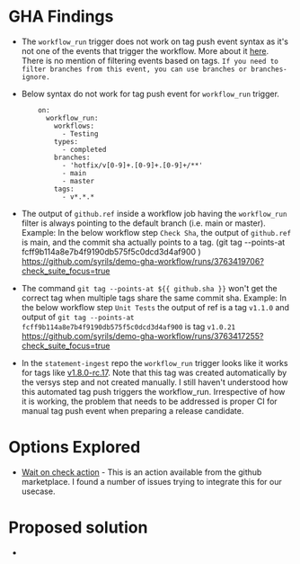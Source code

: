 # GHA Findings
* The `workflow_run` trigger does not work on tag push event syntax as it's not one of the events that trigger the workflow. More about it [here](https://docs.github.com/en/actions/learn-github-actions/events-that-trigger-workflows#workflow_run). 
  There is no mention of filtering events based on tags. `If you need to filter branches from this event, you can use branches or branches-ignore.`
* Below syntax do not work for tag push event for `workflow_run` trigger. 
    ```
        on:
          workflow_run:
            workflows:
              - Testing
            types:
              - completed
            branches:
              - 'hotfix/v[0-9]+.[0-9]+.[0-9]+/**'
              - main
              - master
            tags:
              - v*.*.*
    ```
* The output of `github.ref` inside a workflow job having the `workflow_run` filter is always pointing to the default branch (i.e. main or master).  
  Example: In the below workflow step `Check Sha`, the output of `github.ref` is main, and the commit sha actually points to a tag. (git tag --points-at fcff9b114a8e7b4f9190db575f5c0dcd3d4af900 )
  https://github.com/syrils/demo-gha-workflow/runs/3763419706?check_suite_focus=true
  
* The command `git tag --points-at ${{ github.sha }}` won't get the correct tag when multiple tags share the same commit sha. 
  Example: In the below workflow step `Unit Tests` the output of ref is a tag `v1.1.0` and output of `git tag --points-at fcff9b114a8e7b4f9190db575f5c0dcd3d4af900` is tag `v1.0.21`
  https://github.com/syrils/demo-gha-workflow/runs/3763417255?check_suite_focus=true
  
* In the `statement-ingest` repo the `workflow_run` trigger looks like it works for tags like [v1.8.0-rc.17](https://github.com/anzx/fabric-statement-ingest/releases/tag/v1.8.0-rc.17). Note that
this tag was created automatically by the versys step and not created manually. I still haven't understood how this automated tag push triggers the workflow_run. Irrespective of how it is working, the problem that needs to be addressed is proper CI for manual tag push event when preparing a release candidate.
 
# Options Explored
- [Wait on check action](https://github.com/marketplace/actions/wait-on-check) - This is an action available from the github marketplace. I found a number of issues trying to integrate this for our usecase.

# Proposed solution
* 